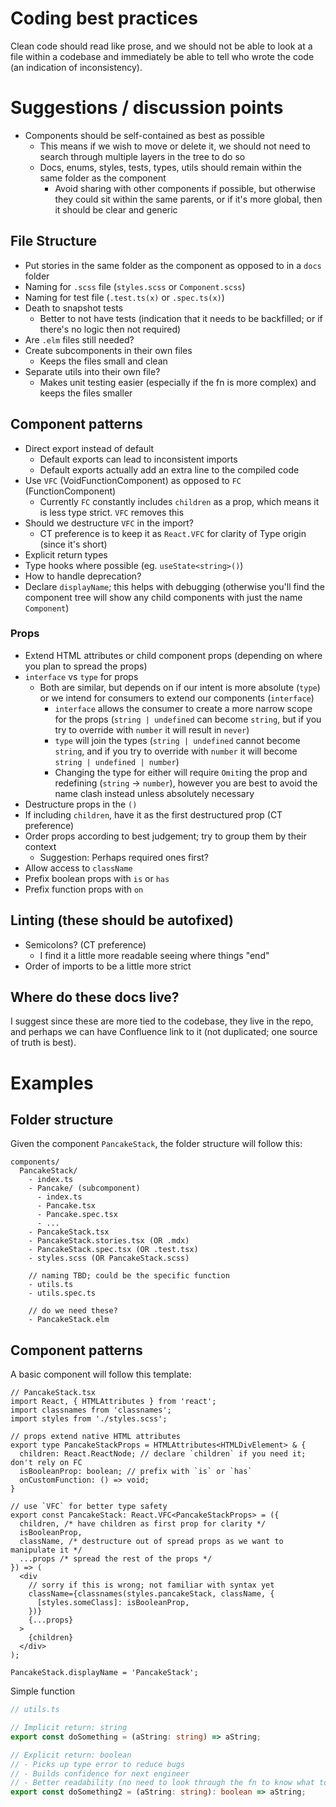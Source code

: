 # Coding best practices

Clean code should read like prose, and we should not be able to look at a file within a codebase and immediately be able to tell who wrote the code (an indication of inconsistency).

# Suggestions / discussion points

- Components should be self-contained as best as possible
  - This means if we wish to move or delete it, we should not need to search through multiple layers in the tree to do so
  - Docs, enums, styles, tests, types, utils should remain within the same folder as the component
    - Avoid sharing with other components if possible, but otherwise they could sit within the same parents, or if it's more global, then it should be clear and generic

## File Structure

- Put stories in the same folder as the component as opposed to in a `docs` folder
- Naming for `.scss` file (`styles.scss` or `Component.scss`)
- Naming for test file (`.test.ts(x)` or `.spec.ts(x)`)
- Death to snapshot tests
  - Better to not have tests (indication that it needs to be backfilled; or if there's no logic then not required)
- Are `.elm` files still needed?
- Create subcomponents in their own files
  - Keeps the files small and clean
- Separate utils into their own file?
  - Makes unit testing easier (especially if the fn is more complex) and keeps the files smaller

## Component patterns

- Direct export instead of default
  - Default exports can lead to inconsistent imports
  - Default exports actually add an extra line to the compiled code
- Use `VFC` (VoidFunctionComponent) as opposed to `FC` (FunctionComponent)
  - Currently `FC` constantly includes `children` as a prop, which means it is less type strict. `VFC` removes this
- Should we destructure `VFC` in the import?
  - CT preference is to keep it as `React.VFC` for clarity of Type origin (since it's short)
- Explicit return types
- Type hooks where possible (eg. `useState<string>()`)
- How to handle deprecation?
- Declare `displayName`; this helps with debugging (otherwise you'll find the component tree will show any child components with just the name `Component`)

### Props

- Extend HTML attributes or child component props (depending on where you plan to spread the props)
- `interface` vs `type` for props
  - Both are similar, but depends on if our intent is more absolute (`type`) 
    or we intend for consumers to extend our components (`interface`)
    - `interface` allows the consumer to create a more narrow scope for the props (`string | undefined` can become `string`, but if you try to override with `number` it will result in `never`)
    - `type` will join the types (`string | undefined` cannot become `string`, and if you try to override with `number` it will become `string | undefined | number`)
    - Changing the type for either will require `Omit`ing the prop and redefining (`string` -> `number`), however you are best to avoid the name clash instead unless absolutely necessary
- Destructure props in the `()`
- If including `children`, have it as the first destructured prop (CT preference)
- Order props according to best judgement; try to group them by their context
  - Suggestion: Perhaps required ones first?
- Allow access to `className`
- Prefix boolean props with `is` or `has`
- Prefix function props with `on`

## Linting (these should be autofixed)

- Semicolons? (CT preference)
  - I find it a little more readable seeing where things "end"
- Order of imports to be a little more strict

## Where do these docs live?

I suggest since these are more tied to the codebase, they live in the repo, and perhaps
we can have Confluence link to it (not duplicated; one source of truth is best).

# Examples

## Folder structure

Given the component `PancakeStack`, the folder structure will follow this:

```
components/
  PancakeStack/
    - index.ts
    - Pancake/ (subcomponent)
      - index.ts
      - Pancake.tsx
      - Pancake.spec.tsx
      - ...
    - PancakeStack.tsx
    - PancakeStack.stories.tsx (OR .mdx)
    - PancakeStack.spec.tsx (OR .test.tsx)
    - styles.scss (OR PancakeStack.scss)

    // naming TBD; could be the specific function
    - utils.ts
    - utils.spec.ts

    // do we need these?
    - PancakeStack.elm
```

## Component patterns

A basic component will follow this template:

```tsx
// PancakeStack.tsx
import React, { HTMLAttributes } from 'react';
import classnames from 'classnames';
import styles from './styles.scss';

// props extend native HTML attributes
export type PancakeStackProps = HTMLAttributes<HTMLDivElement> & {
  children: React.ReactNode; // declare `children` if you need it; don't rely on FC
  isBooleanProp: boolean; // prefix with `is` or `has`
  onCustomFunction: () => void;
}

// use `VFC` for better type safety
export const PancakeStack: React.VFC<PancakeStackProps> = ({
  children, /* have children as first prop for clarity */
  isBooleanProp,
  className, /* destructure out of spread props as we want to manipulate it */
  ...props /* spread the rest of the props */
}) => (
  <div
    // sorry if this is wrong; not familiar with syntax yet
    className={classnames(styles.pancakeStack, className, {
      [styles.someClass]: isBooleanProp,
    })}
    {...props}
  >
    {children}
  </div>
);

PancakeStack.displayName = 'PancakeStack';
```

Simple function

```ts
// utils.ts

// Implicit return: string
export const doSomething = (aString: string) => aString;

// Explicit return: boolean
// - Picks up type error to reduce bugs
// - Builds confidence for next engineer
// - Better readability (no need to look through the fn to know what to expect)
export const doSomething2 = (aString: string): boolean => aString;
```
